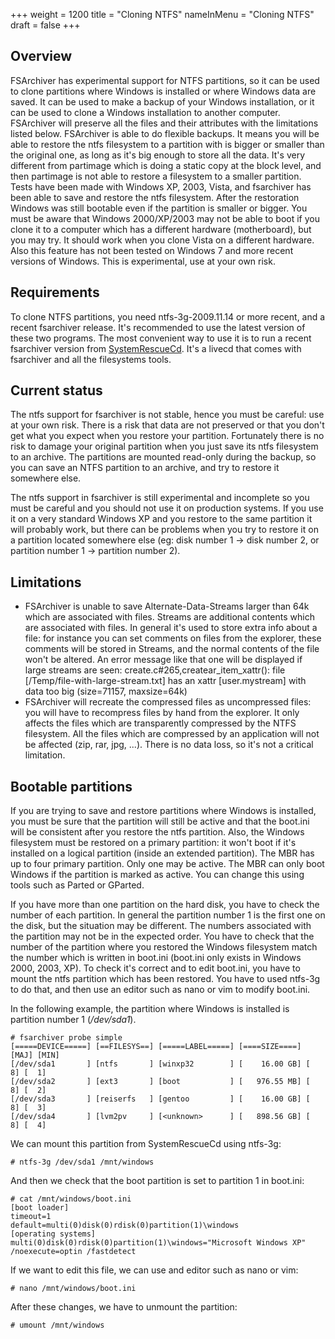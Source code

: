 +++
weight = 1200
title = "Cloning NTFS"
nameInMenu = "Cloning NTFS"
draft = false
+++

## Overview
FSArchiver has experimental support for NTFS partitions, so it can be used to
clone partitions where Windows is installed or where Windows data are saved. It
can be used to make a backup of your Windows installation, or it can be used to
clone a Windows installation to another computer. FSArchiver will preserve all
the files and their attributes with the limitations listed below. FSArchiver is
able to do flexible backups. It means you will be able to restore the ntfs
filesystem to a partition with is bigger or smaller than the original one, as
long as it's big enough to store all the data. It's very different from
partimage which is doing a static copy at the block level, and then partimage is
not able to restore a filesystem to a smaller partition. Tests have been made
with Windows XP, 2003, Vista, and fsarchiver has been able to save and restore
the ntfs filesystem. After the restoration Windows was still bootable even if
the partition is smaller or bigger. You must be aware that Windows 2000/XP/2003
may not be able to boot if you clone it to a computer which has a different
hardware (motherboard), but you may try. It should work when you clone Vista on
a different hardware. Also this feature has not been tested on Windows 7 and
more recent versions of Windows. This is experimental, use at your own risk.
 
## Requirements
To clone NTFS partitions, you need ntfs-3g-2009.11.14 or more recent, and a
recent fsarchiver release. It's recommended to use the latest version of these
two programs. The most convenient way to use it is to run a recent fsarchiver
version from [SystemRescueCd](http://www.system-rescue-cd.org). It's a livecd that
comes with fsarchiver and all the filesystems tools.

## Current status
The ntfs support for fsarchiver is not stable, hence you must be careful: use at
your own risk. There is a risk that data are not preserved or that you don't get
what you expect when you restore your partition. Fortunately there is no risk to
damage your original partition when you just save its ntfs filesystem to an
archive. The partitions are mounted read-only during the backup, so you can save
an NTFS partition to an archive, and try to restore it somewhere else.

The ntfs support in fsarchiver is still experimental and incomplete so you must
be careful and you should not use it on production systems. If you use it on a
very standard Windows XP and you restore to the same partition it will probably
work, but there can be problems when you try to restore it on a partition
located somewhere else (eg: disk number 1 -> disk number 2, or partition
number 1 -> partition number 2).

## Limitations

* FSArchiver is unable to save Alternate-Data-Streams larger than 64k which are
associated with files. Streams are additional contents which are associated with
files. In general it's used to store extra info about a file: for instance you
can set comments on files from the explorer, these comments will be stored in
Streams, and the normal contents of the file won't be altered. An error message
like that one will be displayed if large streams are seen:
 create.c#265,createar_item_xattr(): file [/Temp/file-with-large-stream.txt] has
 an xattr [user.mystream] with data too big (size=71157, maxsize=64k)
* FSArchiver will recreate the compressed files as uncompressed files: you will
have to recompress files by hand from the explorer. It only affects the files
which are transparently compressed by the NTFS filesystem. All the files which
are compressed by an application will not be affected (zip, rar, jpg, ...).
There is no data loss, so it's not a critical limitation.

## Bootable partitions
If you are trying to save and restore partitions where Windows is installed, you
must be sure that the partition will still be active and that the boot.ini will
be consistent after you restore the ntfs partition. Also, the Windows filesystem
must be restored on a primary partition: it won't boot if it's installed on a
logical partition (inside an extended partition). The MBR has up to four primary
partition. Only one may be active. The MBR can only boot Windows if the
partition is marked as active. You can change this using tools such as Parted
or GParted.

If you have more than one partition on the hard disk, you have to check the
number of each partition. In general the partition number 1 is the first one on
the disk, but the situation may be different. The numbers associated with the
partition may not be in the expected order. You have to check that the number of
the partition where you restored the Windows filesystem match the number which
is written in boot.ini (boot.ini only exists in Windows 2000, 2003, XP). To
check it's correct and to edit boot.ini, you have to mount the ntfs partition
which has been restored. You have to used ntfs-3g to do that, and then use an
editor such as nano or vim to modify boot.ini.

In the following example, the partition where Windows is installed is partition
number 1 (*/dev/sda1*).
```
# fsarchiver probe simple
[=====DEVICE=====] [==FILESYS==] [=====LABEL=====] [====SIZE====] [MAJ] [MIN]
[/dev/sda1       ] [ntfs       ] [winxp32        ] [    16.00 GB] [  8] [  1]
[/dev/sda2       ] [ext3       ] [boot           ] [   976.55 MB] [  8] [  2]
[/dev/sda3       ] [reiserfs   ] [gentoo         ] [    16.00 GB] [  8] [  3]
[/dev/sda4       ] [lvm2pv     ] [<unknown>      ] [   898.56 GB] [  8] [  4]
```

We can mount this partition from SystemRescueCd using ntfs-3g:
```
# ntfs-3g /dev/sda1 /mnt/windows
```
And then we check that the boot partition is set to partition 1 in boot.ini:

```
# cat /mnt/windows/boot.ini
[boot loader]
timeout=1
default=multi(0)disk(0)rdisk(0)partition(1)\windows
[operating systems]
multi(0)disk(0)rdisk(0)partition(1)\windows="Microsoft Windows XP" /noexecute=optin /fastdetect
```

If we want to edit this file, we can use and editor such as nano or vim:
```
# nano /mnt/windows/boot.ini
```

After these changes, we have to unmount the partition: 
```
# umount /mnt/windows
```
